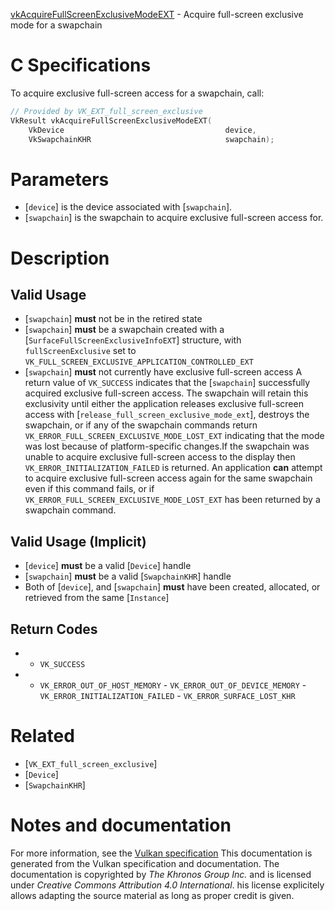 [vkAcquireFullScreenExclusiveModeEXT](https://www.khronos.org/registry/vulkan/specs/1.3-extensions/man/html/vkAcquireFullScreenExclusiveModeEXT.html) - Acquire full-screen exclusive mode for a swapchain

# C Specifications
To acquire exclusive full-screen access for a swapchain, call:
```c
// Provided by VK_EXT_full_screen_exclusive
VkResult vkAcquireFullScreenExclusiveModeEXT(
    VkDevice                                    device,
    VkSwapchainKHR                              swapchain);
```

# Parameters
- [`device`] is the device associated with [`swapchain`].
- [`swapchain`] is the swapchain to acquire exclusive full-screen access for.

# Description
## Valid Usage
-  [`swapchain`] **must**  not be in the retired state
-  [`swapchain`] **must**  be a swapchain created with a [`SurfaceFullScreenExclusiveInfoEXT`] structure, with `fullScreenExclusive` set to `VK_FULL_SCREEN_EXCLUSIVE_APPLICATION_CONTROLLED_EXT`
-  [`swapchain`] **must**  not currently have exclusive full-screen access
A return value of `VK_SUCCESS` indicates that the [`swapchain`]
successfully acquired exclusive full-screen access.
The swapchain will retain this exclusivity until either the application
releases exclusive full-screen access with
[`release_full_screen_exclusive_mode_ext`], destroys the swapchain, or if any
of the swapchain commands return
`VK_ERROR_FULL_SCREEN_EXCLUSIVE_MODE_LOST_EXT` indicating that the mode
was lost because of platform-specific changes.If the swapchain was unable to acquire exclusive full-screen access to the
display then `VK_ERROR_INITIALIZATION_FAILED` is returned.
An application  **can**  attempt to acquire exclusive full-screen access again
for the same swapchain even if this command fails, or if
`VK_ERROR_FULL_SCREEN_EXCLUSIVE_MODE_LOST_EXT` has been returned by a
swapchain command.
## Valid Usage (Implicit)
-  [`device`] **must**  be a valid [`Device`] handle
-  [`swapchain`] **must**  be a valid [`SwapchainKHR`] handle
-    Both of [`device`], and [`swapchain`] **must**  have been created, allocated, or retrieved from the same [`Instance`]

## Return Codes
*   - `VK_SUCCESS` 
*   - `VK_ERROR_OUT_OF_HOST_MEMORY`  - `VK_ERROR_OUT_OF_DEVICE_MEMORY`  - `VK_ERROR_INITIALIZATION_FAILED`  - `VK_ERROR_SURFACE_LOST_KHR`

# Related
- [`VK_EXT_full_screen_exclusive`]
- [`Device`]
- [`SwapchainKHR`]

# Notes and documentation
For more information, see the [Vulkan specification](https://www.khronos.org/registry/vulkan/specs/1.3-extensions/html/vkspec.html)
This documentation is generated from the Vulkan specification and documentation.
The documentation is copyrighted by *The Khronos Group Inc.* and is licensed under *Creative Commons Attribution 4.0 International*.
his license explicitely allows adapting the source material as long as proper credit is given.
        